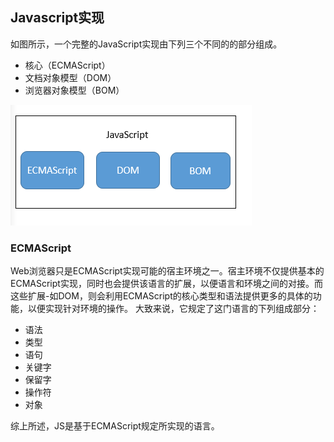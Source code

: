 ## Javascript实现
如图所示，一个完整的JavaScript实现由下列三个不同的的部分组成。
* 核心（ECMAScript）
* 文档对象模型（DOM）
* 浏览器对象模型（BOM）

![Image text](./javascrip组成.png)

### ECMAScript
Web浏览器只是ECMAScript实现可能的宿主环境之一。宿主环境不仅提供基本的ECMAScript实现，同时也会提供该语言的扩展，以便语言和环境之间的对接。而这些扩展-如DOM，则会利用ECMAScript的核心类型和语法提供更多的具体的功能，以便实现针对环境的操作。
大致来说，它规定了这门语言的下列组成部分：
* 语法
* 类型
* 语句
* 关键字
* 保留字
* 操作符
* 对象

综上所述，JS是基于ECMAScript规定所实现的语言。